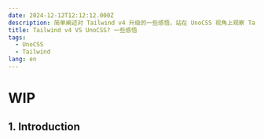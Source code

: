 ```yaml
---
date: 2024-12-12T12:12:12.000Z
description: 简单阐述对 Tailwind v4 升级的一些感悟，站在 UnoCSS 视角上观察 Tailwind v4 的变化。
title: Tailwind v4 VS UnoCSS? 一些感悟
tags:
  - UnoCSS
  - Tailwind
lang: en
---
```


# WIP

## 1. Introduction
